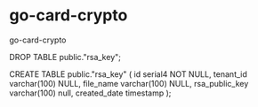 # go-card-crypto
go-card-crypto

DROP TABLE public."rsa_key";

CREATE TABLE public."rsa_key" (
	id serial4 NOT NULL,
	tenant_id varchar(100) NULL,
	file_name	varchar(100) NULL,
	rsa_public_key varchar(100) null,
	created_date timestamp
);